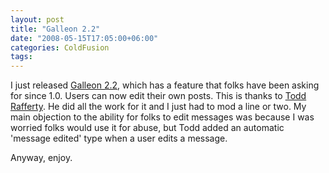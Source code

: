 ```yaml
---
layout: post
title: "Galleon 2.2"
date: "2008-05-15T17:05:00+06:00"
categories: ColdFusion 
tags: 
---
```


I just released <a href="http://galleon.riaforge.org">Galleon 2.2</a>, which has a feature that folks have been asking for since 1.0. Users can now edit their own posts. This is thanks to <a href="http://web-rat.com/">Todd Rafferty</a>. He did all the work for it and I just had to mod a line or two. My main objection to the ability for folks to edit messages was because I was worried folks would use it for abuse, but Todd added an automatic 'message edited' type when a user edits a message.

Anyway, enjoy.